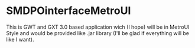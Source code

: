 SMDPOinterfaceMetroUI
=====================

This is GWT and GXT 3.0 based application wich (I hope) will be in MetroUI Style and would be provided like .jar library (I'll be glad if everything will be like I want).
